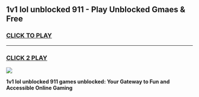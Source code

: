 
## 1v1 lol unblocked 911 - Play Unblocked Gmaes & Free
<h3>
<a href="https://news.freeplayer.one?title=1v1_lol_unblocked_911&ref=16F">CLICK TO PLAY</a></h3>
<hr>

<h3>
<a href="https://news.freeplayer.one?title=1v1_lol_unblocked_911&ref=16F">CLICK 2 PLAY</a>
  
</h3>

<a href="https://news.freeplayer.one?title=1v1_lol_unblocked_911&ref=16F/"><img src="https://clearcache.store/games.png"></a>


**1v1 lol unblocked 911 games unblocked: Your Gateway to Fun and Accessible Online Gaming**
